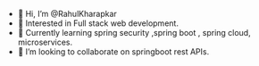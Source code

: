 - 👋 Hi, I’m @RahulKharapkar
- 👀 Interested in Full stack web development.
- 🌱 Currently learning   spring security ,spring boot , spring cloud, microservices.
- 💞️ I’m looking to collaborate on springboot rest APIs.

<!---
RahulKharapkar/RahulKharapkar is a ✨ special ✨ repository because its `README.md` (this file) appears on your GitHub profile.
You can click the Preview link to take a look at your changes.
--->
